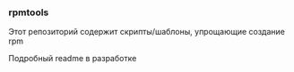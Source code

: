 ### rpmtools

Этот репозиторий содержит скрипты/шаблоны, упрощающие создание rpm

Подробный readme в разработке